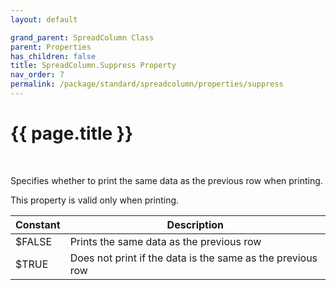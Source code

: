 ```yaml
---
layout: default

grand_parent: SpreadColumn Class
parent: Properties
has_children: false
title: SpreadColumn.Suppress Property
nav_order: 7
permalink: /package/standard/spreadcolumn/properties/suppress
---
```

# {{ page.title }}
<br>

Specifies whether to print the same data as the previous row when printing.

This property is valid only when printing.

| Constant | Description                                                |
|----------|------------------------------------------------------------|
| $FALSE   | Prints the same data as the previous row                   |
| $TRUE    | Does not print if the data is the same as the previous row |